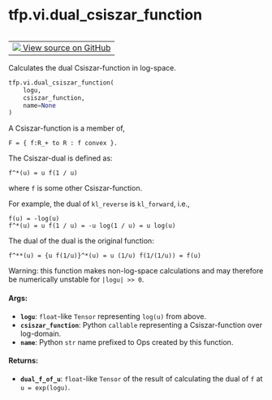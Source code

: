 <div itemscope itemtype="http://developers.google.com/ReferenceObject">
<meta itemprop="name" content="tfp.vi.dual_csiszar_function" />
<meta itemprop="path" content="Stable" />
</div>

# tfp.vi.dual_csiszar_function


<table class="tfo-notebook-buttons tfo-api" align="left">

<td>
  <a target="_blank" href="https://github.com/tensorflow/probability/blob/master/tensorflow_probability/python/vi/csiszar_divergence.py">
    <img src="https://www.tensorflow.org/images/GitHub-Mark-32px.png" />
    View source on GitHub
  </a>
</td></table>



Calculates the dual Csiszar-function in log-space.

``` python
tfp.vi.dual_csiszar_function(
    logu,
    csiszar_function,
    name=None
)
```



<!-- Placeholder for "Used in" -->

A Csiszar-function is a member of,

```none
F = { f:R_+ to R : f convex }.
```

The Csiszar-dual is defined as:

```none
f^*(u) = u f(1 / u)
```

where `f` is some other Csiszar-function.

For example, the dual of `kl_reverse` is `kl_forward`, i.e.,

```none
f(u) = -log(u)
f^*(u) = u f(1 / u) = -u log(1 / u) = u log(u)
```

The dual of the dual is the original function:

```none
f^**(u) = {u f(1/u)}^*(u) = u (1/u) f(1/(1/u)) = f(u)
```

Warning: this function makes non-log-space calculations and may therefore be
numerically unstable for `|logu| >> 0`.

#### Args:


* <b>`logu`</b>: `float`-like `Tensor` representing `log(u)` from above.
* <b>`csiszar_function`</b>: Python `callable` representing a Csiszar-function over
  log-domain.
* <b>`name`</b>: Python `str` name prefixed to Ops created by this function.


#### Returns:


* <b>`dual_f_of_u`</b>: `float`-like `Tensor` of the result of calculating the dual of
  `f` at `u = exp(logu)`.